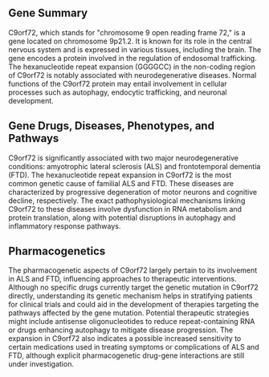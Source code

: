 ## Gene Summary
C9orf72, which stands for "chromosome 9 open reading frame 72," is a gene located on chromosome 9p21.2. It is known for its role in the central nervous system and is expressed in various tissues, including the brain. The gene encodes a protein involved in the regulation of endosomal trafficking. The hexanucleotide repeat expansion (GGGGCC) in the non-coding region of C9orf72 is notably associated with neurodegenerative diseases. Normal functions of the C9orf72 protein may entail involvement in cellular processes such as autophagy, endocytic trafficking, and neuronal development.

## Gene Drugs, Diseases, Phenotypes, and Pathways
C9orf72 is significantly associated with two major neurodegenerative conditions: amyotrophic lateral sclerosis (ALS) and frontotemporal dementia (FTD). The hexanucleotide repeat expansion in C9orf72 is the most common genetic cause of familial ALS and FTD. These diseases are characterized by progressive degeneration of motor neurons and cognitive decline, respectively. The exact pathophysiological mechanisms linking C9orf72 to these diseases involve dysfunction in RNA metabolism and protein translation, along with potential disruptions in autophagy and inflammatory response pathways.

## Pharmacogenetics
The pharmacogenetic aspects of C9orf72 largely pertain to its involvement in ALS and FTD, influencing approaches to therapeutic interventions. Although no specific drugs currently target the genetic mutation in C9orf72 directly, understanding its genetic mechanism helps in stratifying patients for clinical trials and could aid in the development of therapies targeting the pathways affected by the gene mutation. Potential therapeutic strategies might include antisense oligonucleotides to reduce repeat-containing RNA or drugs enhancing autophagy to mitigate disease progression. The expansion in C9orf72 also indicates a possible increased sensitivity to certain medications used in treating symptoms or complications of ALS and FTD, although explicit pharmacogenetic drug-gene interactions are still under investigation.